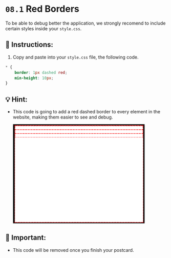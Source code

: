 # `08.1` Red Borders

To be able to debug better the application, we strongly recomend to include certain styles inside your `style.css`.

## 📝 Instructions:

1. Copy and paste into your `style.css` file, the following code.

```css
* {
	border: 1px dashed red;
	min-height: 10px;
}
```

## 💡 Hint:

+ This code is going to add a red dashed border to every element in the website, making them easier to see and debug.

     ![Red Borders](../../assets/red-borders.png?raw=true)

## 🔎 Important:

+ This code will be removed once you finish your postcard.